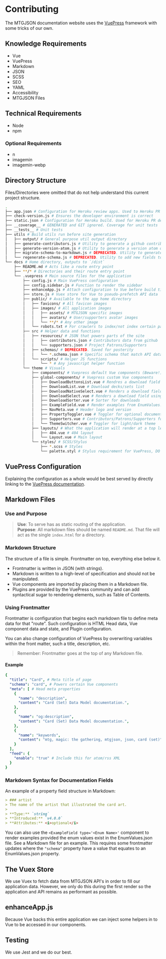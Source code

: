 # Contributing

The MTGJSON documentation website uses the [VuePress](https://v1.vuepress.vuejs.org/) framework with some tricks of our own.

## Knowledge Requirements

- Vue
- VuePress
- Markdown
- JSON
- SCSS
- SEO
- YAML
- Accessibility
- MTGJSON Files

## Technical Requirements

- Node
- npm

### Optional Requirements

- n
- imagemin
- imagemin-webp

## Directory Structure

Files/Directories were omitted that do not help understand this current project structure.

```sh
.
├── app.json # Configuration for Heroku review apps. Used to Heroku PR deployments
├── check-version.js # Ensures the developer environment is correct
├── static.json # Configuration for Heroku build. Used for Heroku PR deployments
├── __coverage__ # GENERATED and GIT ignored. Coverage for unit tests
├── __tests__ # Unit tests
├── utils # Build utils run before site generation
│   ├── output/ # General purpose util output directory
│   ├── generate-contributors.js # Utility to generate a github contributors file
│   ├── generate-version-atom.js # Utility to generate a version atom of the site
│   ├── migrate-schema-to-markdown.js # DEPRECATED. Utility to generate markdown pages from a schema
│   └── regenerate-schema.js # DEPRECATED. Utility to add new fields to JSON schemas
└── docs # Home directory, outputs to `/dist`
    ├── README.md # Acts like a route entry point
    ├── **/* # Directories and their route entry point
    └── .vuepress # Main source files for the application
        ├── config.js # Main VuePress configuration
        ├── config.sidebar.js # Function to render the sidebar
        ├── enhanceApp.js # Attach configuration to Vue before build time
        ├── store.js # Vuex store for Vue to pseudo-prefetch API data
        ├── public/ # Available to the app home directory
        │   ├── favicons/ # All favicon images
        │   ├── images/ # All application images
        │   │   ├── assets/ # MTGJSON specific images
        │   │   ├── avatars/ # User/supporters avatar images
        │   │   └── **/* # Any other image
        │   └── robots.txt # For crawlers to index/not index certain pages
        ├── src # Helper data and functions
        │   ├── resources/ # JSON that powers parts of the site
        │   │   ├── contributors.json # Contributors data from github
        │   │   └── supporters.json # Project Patrons/Supporters
        │   ├── schemas/ # DEPRECATED. Saved for posterity
        │   │   └── *.schema.json # Specific schema that match API data
        │   └── scripts/ # Helper JS functions
        │       └── * # Any javascript helper function
        └── theme # Visuals
            ├── components/ # Vuepress default Vue components (Beware!)
            ├── global-components/ # Vuepress custom Vue components
            │   ├── DownloadButtonsList.vue # Rendres a download field using a buttons list (not used)
            │   ├── DownloadList.vue # Download decks/sets list
            │   ├── DownloadNativeSelect.vue # Renders a download field using a native selection for a download
            │   ├── DownloadSelect.vue # Renders a download field using a custom selection for a download (not used)
            │   ├── DownloadSorter.vue # Sorter for downloads
            │   ├── ExampleField.vue # Render examples from EnumValues.json
            │   ├── NavMeta.vue # Header logo and version
            │   ├── PropertyToggler.vue # Toggler for optional documentation properties
            │   ├── Supporters.vue # Contributors/Patrons/Supporters for homepage
            │   └── ThemeSwitcher.vue # Toggler for light/dark theme
            ├── layouts/ # What the application will render at a top level
            │   ├── 404.vue # 404 layout
            │   └── Layout.vue # Main layout
            └── styles/ # SCSS/Stylus
                ├── *.scss # Styles
                └── palette.styl # Stylus requirement for VuePress, DO NOT REMOVE
```

## VuePress Configuration

Explaining the configuration as a whole would be best served by directly linking to the [VuePress documentation](https://v1.vuepress.vuejs.org/config/).

## Markdown Files

### Use and Purpose

> **Use**: To serve has as static routing of the application.  
> **Purpose**: All markdown files should be named `README.md`. That file will act as the single `index.html` for a directory.

### Markdown Structure

The structure of a file is simple. Frontmatter on top, everything else below it.

- Frontmatter is written in JSON (with strings).
- Markdown is written to a high-level of specification and should not be manipulated.
- Vue components are imported by placing them in a Markdown file.
- Plugins are provided by the VuePress community and can add syntactical sugar to rendering elements, such as Table of Contents.

### Using Frontmatter

Frontmatter is configuration that begins each markdown file to define meta data for that "route". Such configuration is HTML Head data, Vue component data and state, and Plugin configuration.

You can also change configuration of VuePress by overwriting variables within the front matter, such a title, description, etc.

> Remember: Frontmatter goes at the top of any Markdown file.

#### Example

```yaml
{
  "title": "Card", # Meta title of page
  "schema": "card", # Powers certain Vue components
  "meta": [ # Head meta properties
    {
      "name": "description",
      "content": "Card (Set) Data Model documentation.",
    },
    {
      "name": "og:description",
      "content": "Card (Set) Data Model documentation.",
    },
    {
      "name": "keywords",
      "content": "mtg, magic: the gathering, mtgjson, json, card (set)",
    }
  ],
  "feed": {
    "enable": "true" # Include this for atom/rss XML
  }
}
```

### Markdown Syntax for Documentation Fields

An example of a property field structure in Markdown:

```markdown
> ### artist
> The name of the artist that illustrated the card art.  
>
> **Type:** `string`  
> **Introduced:** `v4.0.0`  
> **Attributes:** <i>optional</i>
```

You can also use the `<ExampleField type='<Enum Name>'` component to render examples provided the enum values exist in the EnumValues.json file. See a Markdown file for an example. This requires some frontmatter updates where the `"schema"` property have a value that equates to an EnumValues.json property.

## The Vuex Store

We use Vuex to fetch data from MTGJSON API's in order to fill our application data. However, we only do this during the first render so the application and API remains as performant as possible.

## enhanceApp.js

Because Vue backs this entire application we can inject some helpers in to Vue to be accessed in our components.

## Testing

We use Jest and we do our best.
